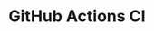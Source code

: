 # GitHub Actions CI









































































































































































































































































































































































































































































































































































































































































































































































































































































































































































































































































































































































































































































































































































































































































































































































































































































































































































































































































































































































































































































































































































































































































































































































































































































































































































































































































































































































